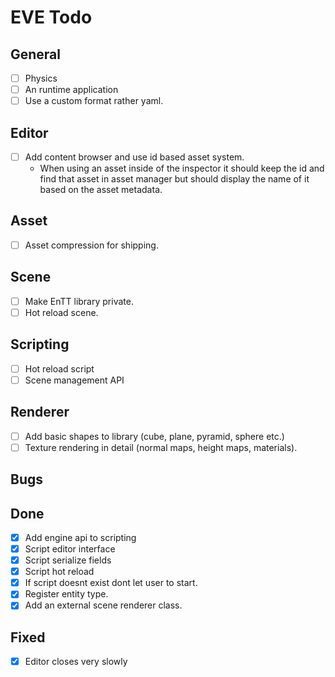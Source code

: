 # EVE Todo

## General
- [ ] Physics
- [ ] An runtime application
- [ ] Use a custom format rather yaml.

## Editor
- [ ] Add content browser and use id based asset system.
    - When using an asset inside of the inspector it should keep the id and find that asset in asset manager
    but should display the name of it based on the asset metadata.

## Asset
- [ ] Asset compression for shipping.

## Scene
- [ ] Make EnTT library private.
- [ ] Hot reload scene.

## Scripting
- [ ] Hot reload script
- [ ] Scene management API

## Renderer
- [ ] Add basic shapes to library (cube, plane, pyramid, sphere etc.)
- [ ] Texture rendering in detail (normal maps, height maps, materials).

## Bugs

## Done
- [x] Add engine api to scripting
- [x] Script editor interface
- [x] Script serialize fields
- [x] Script hot reload
- [x] If script doesnt exist dont let user to start.
- [x] Register entity type.
- [x] Add an external scene renderer class.

## Fixed
- [x] Editor closes very slowly
